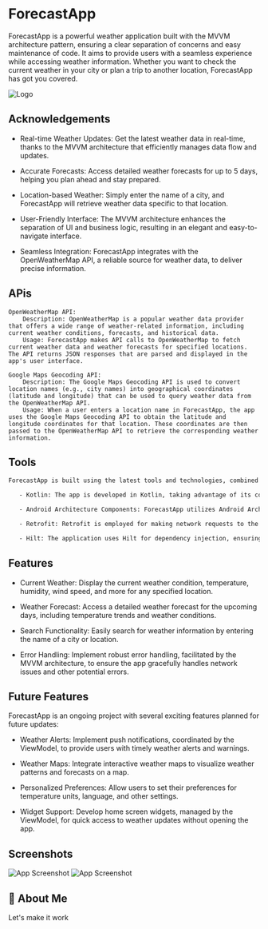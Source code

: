 
# ForecastApp

ForecastApp is a powerful weather application built with the MVVM architecture pattern, ensuring a clear separation of concerns and easy maintenance of code. It aims to provide users with a seamless experience while accessing weather information. Whether you want to check the current weather in your city or plan a trip to another location, ForecastApp has got you covered.


![Logo](https://clipground.com/images/weather-forecast-symbols-png-5.png)


## Acknowledgements


-  Real-time Weather Updates: Get the latest weather data in real-time, thanks to the MVVM architecture that efficiently manages data flow and updates.

-    Accurate Forecasts: Access detailed weather forecasts for up to 5 days, helping you plan ahead and stay prepared.

-    Location-based Weather: Simply enter the name of a city, and ForecastApp will retrieve weather data specific to that location.

-    User-Friendly Interface: The MVVM architecture enhances the separation of UI and business logic, resulting in an elegant and easy-to-navigate interface.

-    Seamless Integration: ForecastApp integrates with the OpenWeatherMap API, a reliable source for weather data, to deliver precise information.

## APis
    OpenWeatherMap API:
        Description: OpenWeatherMap is a popular weather data provider that offers a wide range of weather-related information, including current weather conditions, forecasts, and historical data.
        Usage: ForecastApp makes API calls to OpenWeatherMap to fetch current weather data and weather forecasts for specified locations. The API returns JSON responses that are parsed and displayed in the app's user interface.

    Google Maps Geocoding API:
        Description: The Google Maps Geocoding API is used to convert location names (e.g., city names) into geographical coordinates (latitude and longitude) that can be used to query weather data from the OpenWeatherMap API.
        Usage: When a user enters a location name in ForecastApp, the app uses the Google Maps Geocoding API to obtain the latitude and longitude coordinates for that location. These coordinates are then passed to the OpenWeatherMap API to retrieve the corresponding weather information.
        
## Tools


```bash
ForecastApp is built using the latest tools and technologies, combined with the MVVM architecture, to provide a seamless and efficient performance:

   - Kotlin: The app is developed in Kotlin, taking advantage of its concise and expressive syntax.

   - Android Architecture Components: ForecastApp utilizes Android Architecture Components like ViewModel and LiveData, adhering to the MVVM pattern.

   - Retrofit: Retrofit is employed for making network requests to the OpenWeatherMap API and fetching weather data.

   - Hilt: The application uses Hilt for dependency injection, ensuring a clean and maintainable codebase.
```
    
## Features

-    Current Weather: Display the current weather condition, temperature, humidity, wind speed, and more for any specified location.

-    Weather Forecast: Access a detailed weather forecast for the upcoming days, including temperature trends and weather conditions.

-    Search Functionality: Easily search for weather information by entering the name of a city or location.

-    Error Handling: Implement robust error handling, facilitated by the MVVM architecture, to ensure the app gracefully handles network issues and other potential errors.

## Future Features
ForecastApp is an ongoing project with several exciting features planned for future updates:

-    Weather Alerts: Implement push notifications, coordinated by the ViewModel, to provide users with timely weather alerts and warnings.

-    Weather Maps: Integrate interactive weather maps to visualize weather patterns and forecasts on a map.

-    Personalized Preferences: Allow users to set their preferences for temperature units, language, and other settings.

-    Widget Support: Develop home screen widgets, managed by the ViewModel, for quick access to weather updates without opening the app.

## Screenshots

![App Screenshot](screenshots/screenshot1.png)
![App Screenshot](screenshots/screenshot2.png)

## 🚀 About Me
Let's make it work

